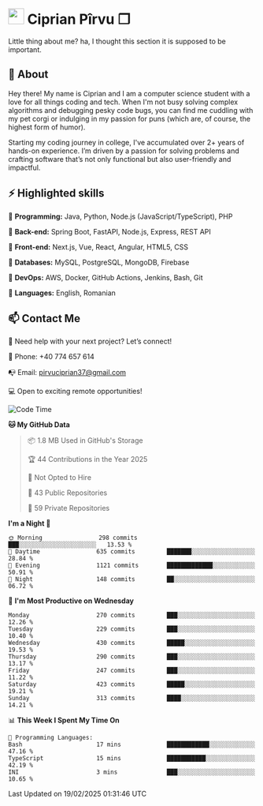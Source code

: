 # <img height="32px" src="https://user-images.githubusercontent.com/74038190/216122041-518ac897-8d92-4c6b-9b3f-ca01dcaf38ee.png"> Ciprian Pîrvu ❐ </h1>

Little thing about me? ha, I thought this section it is supposed to be important.

## 🧐 About

Hey there! My name is Ciprian and I am a computer science student with a love for all things coding and tech. When I'm not busy solving complex algorithms and debugging pesky code bugs, you can find me cuddling with my pet corgi or indulging in my passion for puns (which are, of course, the highest form of humor).

Starting my coding journey in college, I've accumulated over 2+ years of hands-on experience. I’m driven by a passion for solving problems and crafting software that’s not only functional but also user-friendly and impactful.


## ⚡ Highlighted skills

🎯 **Programming:** Java, Python, Node.js (JavaScript/TypeScript), PHP

🎯 **Back-end:** Spring Boot, FastAPI, Node.js, Express, REST API

🎯 **Front-end:** Next.js, Vue, React, Angular, HTML5, CSS

🎯 **Databases:** MySQL, PostgreSQL, MongoDB, Firebase

🎯 **DevOps:** AWS, Docker, GitHub Actions, Jenkins, Bash, Git

🎯 **Languages:** English, Romanian



## 📫 Contact Me

🤝 Need help with your next project? Let’s connect!

📱 Phone: +40 774 657 614

📭 Email: pirvuciprian37@gmail.com


💻 Open to exciting remote opportunities!

<!--START_SECTION:waka-->
![Code Time](http://img.shields.io/badge/Code%20Time-2%2C274%20hrs%2025%20mins-blue)

**🐱 My GitHub Data** 

> 📦 1.8 MB Used in GitHub's Storage 
 > 
> 🏆 44 Contributions in the Year 2025
 > 
> 🚫 Not Opted to Hire
 > 
> 📜 43 Public Repositories 
 > 
> 🔑 59 Private Repositories 
 > 
**I'm a Night 🦉** 

```text
🌞 Morning                298 commits         ███░░░░░░░░░░░░░░░░░░░░░░   13.53 % 
🌆 Daytime                635 commits         ███████░░░░░░░░░░░░░░░░░░   28.84 % 
🌃 Evening                1121 commits        █████████████░░░░░░░░░░░░   50.91 % 
🌙 Night                  148 commits         ██░░░░░░░░░░░░░░░░░░░░░░░   06.72 % 
```
📅 **I'm Most Productive on Wednesday** 

```text
Monday                   270 commits         ███░░░░░░░░░░░░░░░░░░░░░░   12.26 % 
Tuesday                  229 commits         ███░░░░░░░░░░░░░░░░░░░░░░   10.40 % 
Wednesday                430 commits         █████░░░░░░░░░░░░░░░░░░░░   19.53 % 
Thursday                 290 commits         ███░░░░░░░░░░░░░░░░░░░░░░   13.17 % 
Friday                   247 commits         ███░░░░░░░░░░░░░░░░░░░░░░   11.22 % 
Saturday                 423 commits         █████░░░░░░░░░░░░░░░░░░░░   19.21 % 
Sunday                   313 commits         ████░░░░░░░░░░░░░░░░░░░░░   14.21 % 
```


📊 **This Week I Spent My Time On** 

```text
💬 Programming Languages: 
Bash                     17 mins             ████████████░░░░░░░░░░░░░   47.16 % 
TypeScript               15 mins             ███████████░░░░░░░░░░░░░░   42.19 % 
INI                      3 mins              ███░░░░░░░░░░░░░░░░░░░░░░   10.65 % 
```


 Last Updated on 19/02/2025 01:31:46 UTC
<!--END_SECTION:waka-->
